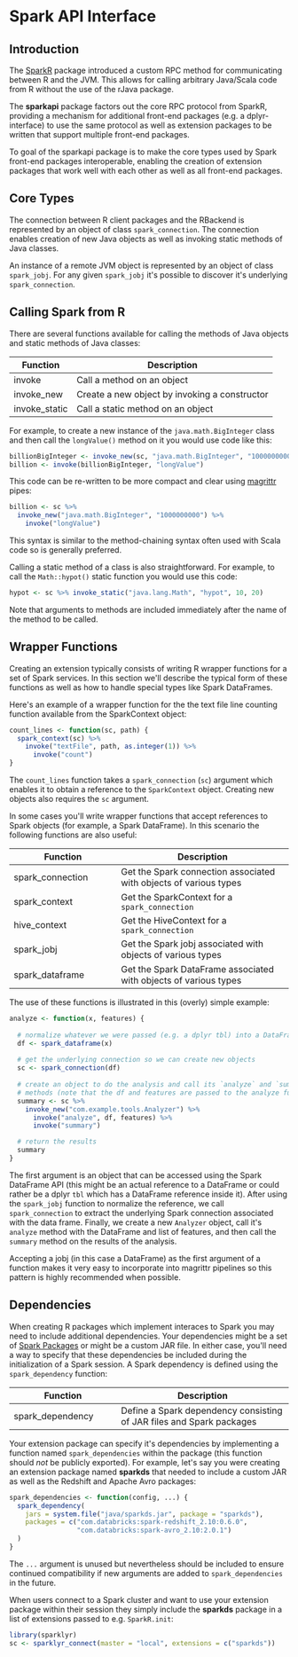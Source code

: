 Spark API Interface
================

Introduction
------------

The [SparkR](https://github.com/apache/spark/tree/master/R) package introduced a custom RPC method for communicating between R and the JVM. This allows for calling arbitrary Java/Scala code from R without the use of the rJava package.

The **sparkapi** package factors out the core RPC protocol from SparkR, providing a mechanism for additional front-end packages (e.g. a dplyr-interface) to use the same protocol as well as extension packages to be written that support multiple front-end packages.

To goal of the sparkapi package is to make the core types used by Spark front-end packages interoperable, enabling the creation of extension packages that work well with each other as well as all front-end packages.

Core Types
----------

The connection between R client packages and the RBackend is represented by an object of class `spark_connection`. The connection enables creation of new Java objects as well as invoking static methods of Java classes.

An instance of a remote JVM object is represented by an object of class `spark_jobj`. For any given `spark_jobj` it's possible to discover it's underlying `spark_connection`.

Calling Spark from R
--------------------

There are several functions available for calling the methods of Java objects and static methods of Java classes:

| Function       | Description                                   |
|----------------|-----------------------------------------------|
| invoke         | Call a method on an object                    |
| invoke\_new    | Create a new object by invoking a constructor |
| invoke\_static | Call a static method on an object             |

For example, to create a new instance of the `java.math.BigInteger` class and then call the `longValue()` method on it you would use code like this:

``` r
billionBigInteger <- invoke_new(sc, "java.math.BigInteger", "1000000000")
billion <- invoke(billionBigInteger, "longValue")
```

This code can be re-written to be more compact and clear using [magrittr](https://cran.r-project.org/web/packages/magrittr/vignettes/magrittr.html) pipes:

``` r
billion <- sc %>% 
  invoke_new("java.math.BigInteger", "1000000000") %>%
    invoke("longValue")
```

This syntax is similar to the method-chaining syntax often used with Scala code so is generally preferred.

Calling a static method of a class is also straightforward. For example, to call the `Math::hypot()` static function you would use this code:

``` r
hypot <- sc %>% invoke_static("java.lang.Math", "hypot", 10, 20) 
```

Note that arguments to methods are included immediately after the name of the method to be called.

Wrapper Functions
-----------------

Creating an extension typically consists of writing R wrapper functions for a set of Spark services. In this section we'll describe the typical form of these functions as well as how to handle special types like Spark DataFrames.

Here's an example of a wrapper function for the the text file line counting function available from the SparkContext object:

``` r
count_lines <- function(sc, path) {
  spark_context(sc) %>% 
    invoke("textFile", path, as.integer(1)) %>% 
      invoke("count")
}
```

The `count_lines` function takes a `spark_connection` (`sc`) argument which enables it to obtain a reference to the `SparkContext` object. Creating new objects also requires the `sc` argument.

In some cases you'll write wrapper functions that accept references to Spark objects (for example, a Spark DataFrame). In this scenario the following functions are also useful:

<table>
<colgroup>
<col width="38%" />
<col width="61%" />
</colgroup>
<thead>
<tr class="header">
<th>Function</th>
<th>Description</th>
</tr>
</thead>
<tbody>
<tr class="odd">
<td>spark_connection</td>
<td>Get the Spark connection associated with objects of various types</td>
</tr>
<tr class="even">
<td>spark_context</td>
<td>Get the SparkContext for a <code>spark_connection</code></td>
</tr>
<tr class="odd">
<td>hive_context</td>
<td>Get the HiveContext for a <code>spark_connection</code></td>
</tr>
<tr class="even">
<td>spark_jobj</td>
<td>Get the Spark jobj associated with objects of various types</td>
</tr>
<tr class="odd">
<td>spark_dataframe</td>
<td>Get the Spark DataFrame associated with objects of various types</td>
</tr>
</tbody>
</table>

The use of these functions is illustrated in this (overly) simple example:

``` r
analyze <- function(x, features) {
  
  # normalize whatever we were passed (e.g. a dplyr tbl) into a DataFrame
  df <- spark_dataframe(x)
  
  # get the underlying connection so we can create new objects
  sc <- spark_connection(df)
  
  # create an object to do the analysis and call its `analyze` and `summary`
  # methods (note that the df and features are passed to the analyze function)
  summary <- sc %>%  
    invoke_new("com.example.tools.Analyzer") %>% 
      invoke("analyze", df, features) %>% 
      invoke("summary")

  # return the results
  summary
}
```

The first argument is an object that can be accessed using the Spark DataFrame API (this might be an actual reference to a DataFrame or could rather be a dplyr `tbl` which has a DataFrame reference inside it). After using the `spark_jobj` function to normalize the reference, we call `spark_connection` to extract the underlying Spark connection associated with the data frame. Finally, we create a new `Analyzer` object, call it's `analyze` method with the DataFrame and list of features, and then call the `summary` method on the results of the analysis.

Accepting a jobj (in this case a DataFrame) as the first argument of a function makes it very easy to incorporate into magrittr pipelines so this pattern is highly recommended when possible.

Dependencies
------------

When creating R packages which implement interaces to Spark you may need to include additional dependencies. Your dependencies might be a set of [Spark Packages](https://spark-packages.org/) or might be a custom JAR file. In either case, you'll need a way to specify that these dependencies be included during the initialization of a Spark session. A Spark dependency is defined using the `spark_dependency` function:

<table>
<colgroup>
<col width="38%" />
<col width="61%" />
</colgroup>
<thead>
<tr class="header">
<th>Function</th>
<th>Description</th>
</tr>
</thead>
<tbody>
<tr class="odd">
<td>spark_dependency</td>
<td>Define a Spark dependency consisting of JAR files and Spark packages</td>
</tr>
</tbody>
</table>

Your extension package can specify it's dependencies by implementing a function named `spark_dependencies` within the package (this function should *not* be publicly exported). For example, let's say you were creating an extension package named **sparkds** that needed to include a custom JAR as well as the Redshift and Apache Avro packages:

``` r
spark_dependencies <- function(config, ...) {
  spark_dependency(
    jars = system.file("java/sparkds.jar", package = "sparkds"),
    packages = c("com.databricks:spark-redshift_2.10:0.6.0",
                 "com.databricks:spark-avro_2.10:2.0.1")
  )
}
```

The `...` argument is unused but nevertheless should be included to ensure continued compatibility if new arguments are added to `spark_dependencies` in the future.

When users connect to a Spark cluster and want to use your extension package within their session they simply include the **sparkds** package in a list of extensions passed to e.g. `SparkR.init`:

``` r
library(sparklyr)
sc <- sparklyr_connect(master = "local", extensions = c("sparkds"))
```
